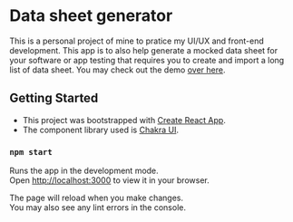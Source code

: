 # Data sheet generator

This is a personal project of mine to pratice my UI/UX and front-end development.
This app is to also help generate a mocked data sheet for your software or app testing that requires you to create and import a long list of data sheet.
You may check out the demo [over here](https://data-sheet-generator.vercel.app/).

## Getting Started

- This project was bootstrapped with [Create React App](https://github.com/facebook/create-react-app).
- The component library used is [Chakra UI](https://v2.chakra-ui.com/).

### `npm start`

Runs the app in the development mode.\
Open [http://localhost:3000](http://localhost:3000) to view it in your browser.

The page will reload when you make changes.\
You may also see any lint errors in the console.

